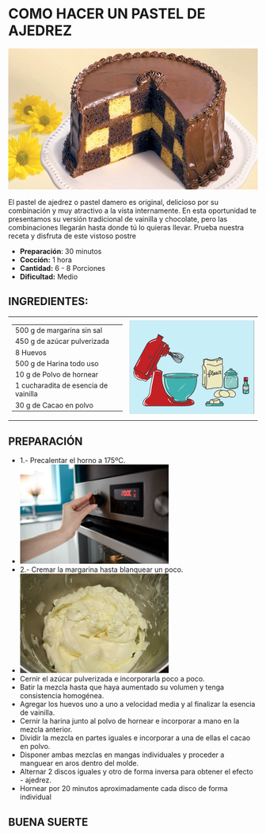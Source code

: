 # COMO HACER UN PASTEL DE AJEDREZ

<p align="center">
<img src="images/pastel_ajedrez.jpg" width="800">
</p>

<p>
El pastel de ajedrez o pastel damero es original, delicioso por su combinación y muy atractivo a la vista internamente. En esta oportunidad te presentamos su versión tradicional de vainilla y chocolate, pero las combinaciones llegarán hasta donde tú lo quieras llevar. Prueba nuestra receta y disfruta de este vistoso postre
</p>


- **Preparación**: 30 minutos
- **Cocción:** 1 hora
- **Cantidad:** 6 - 8 Porciones
- **Dificultad:** Medio

## INGREDIENTES:

<table align="center">
<tr> 
    <td>
        <table class="default">
            <tr> <td> 500 g de margarina sin sal </td> </tr>
            <tr> <td> 450 g de azúcar pulverizada </td> </tr>
            <tr> <td> 8 Huevos </td> </tr>
            <tr> <td> 500 g de Harina todo uso </td> </tr>
            <tr> <td> 10 g de Polvo de hornear </td> </tr>
            <tr> <td> 1 cucharadita de esencia de vainilla </td> </tr>
            <tr> <td> 30 g de Cacao en polvo </td> </tr>    
        </table>
    </td>
    <td>
        <img src="images/ingredientes.gif" width="300">
    </td>
</tr>
</table>

## PREPARACIÓN

<ul>
    <li> 1.- Precalentar el horno a 175ºC. </li>
    <li> <img src="images/horno.jpg" width="300"> </li>
    <li> 2.- Cremar la margarina hasta blanquear un poco. </li>
    <li> <img src="images/margarina.jpg" width="300"> </li>
    <li> Cernir el azúcar pulverizada e incorporarla poco a poco. </li>
    <li> Batir la mezcla hasta que haya aumentado su volumen y tenga consistencia homogénea. </li>
    <li> Agregar los huevos uno a uno a velocidad media y al finalizar la esencia de vainilla. </li>
    <li> Cernir la harina junto al polvo de hornear e incorporar a mano en la mezcla anterior. </li>
    <li> Dividir la mezcla en partes iguales e incorporar a una de ellas el cacao en polvo. </li>
    <li> Disponer ambas mezclas en mangas individuales y proceder a manguear en aros dentro del molde. </li>
    <li> Alternar 2 discos iguales y otro de forma inversa para obtener el efecto - ajedrez. </li>
    <li> Hornear por 20 minutos aproximadamente cada disco de forma individual </li>
</ul>

## BUENA SUERTE 
